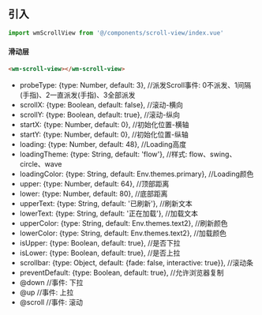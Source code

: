 ## 引入
```javascript
import wmScrollView from '@/components/scroll-view/index.vue'
```

#### 滑动层
```html
<wm-scroll-view></wm-scroll-view>
```
- probeType: {type: Number, default: 3},                                  //派发Scroll事件: 0不派发、1间隔(手指)、2一直派发(手指)、3全部派发
- scrollX: {type: Boolean, default: false},                               //滚动-横向
- scrollY: {type: Boolean, default: true},                                //滚动-纵向
- startX: {type: Number, default: 0},                                     //初始化位置-横轴
- startY: {type: Number, default: 0},                                     //初始化位置-纵轴
- loading: {type: Number, default: 48},                                   //Loading高度
- loadingTheme: {type: String, default: 'flow'},                          //样式: flow、swing、circle、wave
- loadingColor: {type: String, default: Env.themes.primary},              //Loading颜色
- upper: {type: Number, default: 64},                                     //顶部距离
- lower: {type: Number, default: 80},                                     //底部距离
- upperText: {type: String, default: '已刷新'},                           //刷新文本
- lowerText: {type: String, default: '正在加载'},                         //加载文本
- upperColor: {type: String, default: Env.themes.text2},                  //刷新颜色
- lowerColor: {type: String, default: Env.themes.text2},                  //加载颜色
- isUpper: {type: Boolean, default: true},                                //是否下拉
- isLower: {type: Boolean, default: true},                                //是否上拉
- scrollbar: {type: Object, default: {fade: false, interactive: true}},   //滚动条
- preventDefault: {type: Boolean, default: true},                         //允许浏览器复制
- @down   //事件: 下拉
- @up     //事件: 上拉
- @scroll //事件: 滚动

